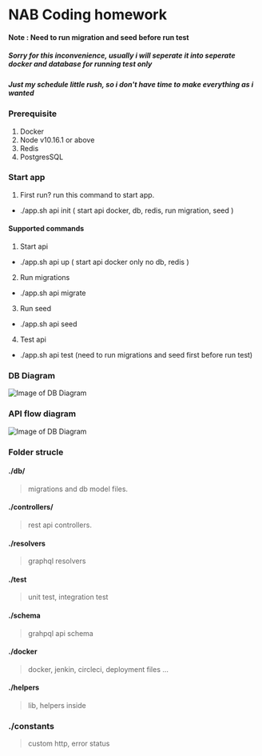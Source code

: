 # NAB Coding homework 
#### Note : Need to run migration and seed before run test 
##### Sorry for this inconvenience, usually i will seperate it into seperate docker and database for running test only
##### Just my schedule little rush, so i don't have time to make everything as i wanted

### Prerequisite
1. Docker
2. Node v10.16.1 or above
3. Redis
4. PostgresSQL

### Start app
1. First run? run this command to start app.
 - ./app.sh api init ( start api docker, db, redis, run migration, seed )

#### Supported commands
1. Start api 
 - ./app.sh api up ( start api docker only no db, redis )

2. Run migrations
 - ./app.sh api migrate

3. Run seed
 - ./app.sh api seed

4. Test api
 - ./app.sh api test (need to run migrations and seed first before run test)


### DB Diagram
![Image of DB Diagram](https://octodex.github.com/images/yaktocat.png)


### API flow diagram
![Image of DB Diagram](https://octodex.github.com/images/yaktocat.png)


### Folder strucle
#### ./db/
> migrations and db model files.

#### ./controllers/
> rest api controllers.

#### ./resolvers
> graphql resolvers

#### ./test
> unit test, integration test

#### ./schema
> grahpql api schema

#### ./docker
> docker, jenkin, circleci, deployment files ...

#### ./helpers
> lib, helpers inside

### ./constants
> custom http, error status
